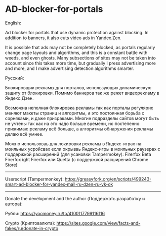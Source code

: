 # AD-blocker-for-portals
English:

Ad blocker for portals that use dynamic protection against blocking. In addition to banners, it also cuts video ads in Yandex.Zen.

It is possible that ads may not be completely blocked, as portals regularly change page layouts and algorithms, and this is a constant battle with weeds, and even ghosts. Many subsections of sites may not be taken into account since this takes more time, but gradually I press advertising more and more, and I make advertising detection algorithms smarter.

Русский:

Блокировщик рекламы для порталов, использующих динамическую защиту от блокировки. Помимо баннеров так же режет видеорекламу в Яндекс.Дзен.

Возможна неполная блокировка рекламы так как порталы регулярно меняют макеты страниц и алгоритмы, и это постоянная борьба с сорняками, и даже призраками. Многие подразделы сайтов могут быть не учтены так как на это надо больше времени, но постепенно прижимаю рекламу всё больше, а алгоритмы обнаружения рекламы делаю всё умнее.

Можно использоваь для локировки рекламы в Яндекс-играх на моильных усройсвах если окрываь Яндекс-игры в моильных раузерах с поддержкой расширений (для усановки Tampermokey): Firerfox Beta Firerfox ight Firerfox или Quetta (с поддержкой расширений Chrome Store)

************
Userscript (Tampermonkey):
https://greasyfork.org/en/scripts/499243-smart-ad-blocker-for-yandex-mail-ru-dzen-ru-vk-ok 

************

Donate the development and the author (Поддержать разработку и автора):

Рубли:
https://yoomoney.ru/to/4100117799116116

Crypto (Криптовалюта):
https://sites.google.com/view/facts-and-fakes/ru/donate-in-crypto
